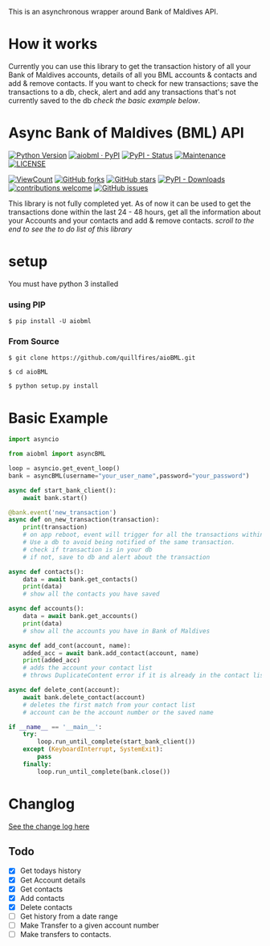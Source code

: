 This is an asynchronous wrapper around Bank of Maldives API. 

# How it works

Currently you can use this library to get the transaction history of all your Bank of Maldives accounts, details of all you BML accounts & contacts and add & remove contacts. 
If you want to check for new transactions; save the transactions to a db, check, alert and add any transactions that's not currently saved to the db *check the basic example below*.

# Async Bank of Maldives (BML) API
[![Python Version](https://img.shields.io/badge/Python-3.7%20%7C%203.8%20%7C%203.9-blue.svg)](https://www.python.org)  [![aiobml · PyPI](https://img.shields.io/pypi/v/aiobml.svg?color=4CBB17)](https://pypi.python.org/pypi/aiobml/)  [![PyPI - Status](https://img.shields.io/pypi/status/aiobml)](https://pypi.python.org/pypi/aiobml/)  [![Maintenance](https://img.shields.io/maintenance/yes/2022)](https://pypi.python.org/pypi/aiobml/)  [![LICENSE](https://img.shields.io/badge/license-MIT-blue.svg)](LICENSE)

[![ViewCount](https://views.whatilearened.today/views/github/quillfires/aioBML.svg)](https://views.whatilearened.today/views/github/quillfires/aioBML.svg)  [![GitHub forks](https://img.shields.io/github/forks/quillfires/aioBML)](https://github.com/quillfires/aioBML/network)  [![GitHub stars](https://img.shields.io/github/stars/quillfires/aioBML.svg?color=ffd40c)](https://github.com/quillfires/aioBML/stargazers)  [![PyPI - Downloads](https://img.shields.io/pypi/dm/aiobml?color=orange&label=PIP%20-%20Installs)](https://pypi.python.org/pypi/aiobml/) [![contributions welcome](https://img.shields.io/badge/contributions-welcome-brightgreen.svg?style=flat)](https://github.com/quillfires/aioBML/issues)  [![GitHub issues](https://img.shields.io/github/issues/quillfires/aioBML.svg?color=808080)](https://github.com/quillfires/aioBML/issues)  

This library is not fully completed yet. As of now it can be used to get the transactions done within the last 24 - 48 hours, get all the information about your Accounts and your contacts and add & remove contacts. *scroll to the end to see the to do list of this library*

# setup
You must have python 3 installed

### using PIP

```$ pip install -U aiobml```

### From Source

```$ git clone https://github.com/quillfires/aioBML.git```

```$ cd aioBML```

```$ python setup.py install```

# Basic Example

```python
import asyncio

from aiobml import asyncBML

loop = asyncio.get_event_loop()
bank = asyncBML(username="your_user_name",password="your_password")

async def start_bank_client():
    await bank.start()

@bank.event('new_transaction')
async def on_new_transaction(transaction):
    print(transaction)
    # on app reboot, event will trigger for all the transactions within 24 hours
    # Use a db to avoid being notified of the same transaction.
    # check if transaction is in your db
    # if not, save to db and alert about the transaction

async def contacts():
    data = await bank.get_contacts()
    print(data)
    # show all the contacts you have saved

async def accounts():
    data = await bank.get_accounts()
    print(data)
    # show all the accounts you have in Bank of Maldives

async def add_cont(account, name):
    added_acc = await bank.add_contact(account, name)
    print(added_acc)
    # adds the account your contact list
    # throws DuplicateContent error if it is already in the contact list

async def delete_cont(account):
    await bank.delete_contact(account)
    # deletes the first match from your contact list
    # account can be the account number or the saved name

if __name__ == '__main__':
    try:
        loop.run_until_complete(start_bank_client())
    except (KeyboardInterrupt, SystemExit):
        pass
    finally:
        loop.run_until_complete(bank.close())
```

# Changlog
[See the change log here](https://github.com/quillfires/aioBML/blob/development/CHANGELOG.md)

## Todo

- [x] Get todays history
- [x] Get Account details
- [x] Get contacts
- [x] Add contacts
- [x] Delete contacts
- [ ] Get history from a date range
- [ ] Make Transfer to a given account number
- [ ] Make transfers to contacts.
